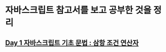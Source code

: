 # 자바스크립트 참고서를 보고 공부한 것을 정리


## [Day 1 자바스크립트 기초 문법 : 삼항 조건 연산자](https://repl.it/@victoryjkkim92/day1)
